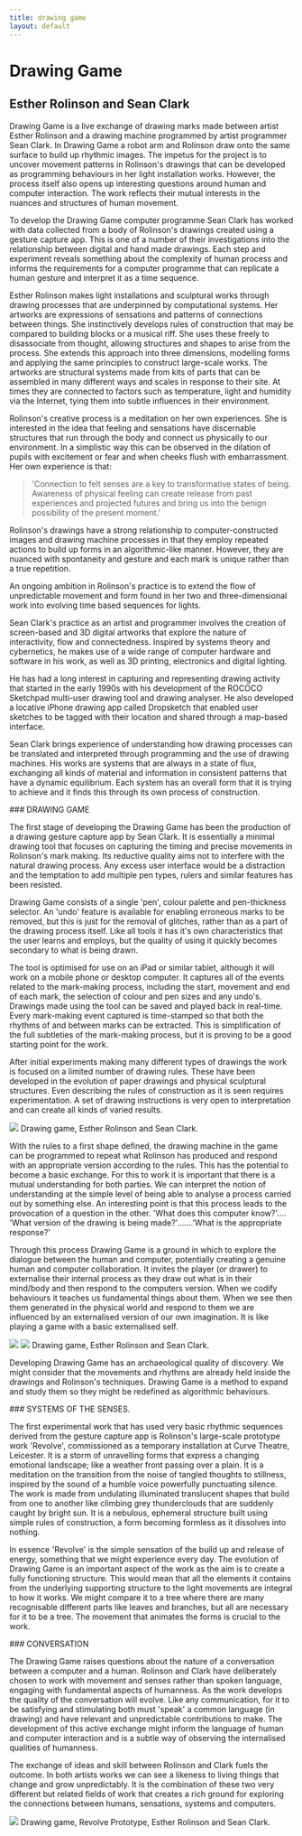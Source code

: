 ```yaml
---
title: drawing game
layout: default
---
```


# Drawing Game
## Esther Rolinson and Sean Clark

Drawing Game is a live exchange of drawing marks made between artist Esther Rolinson and a drawing machine programmed by artist programmer Sean Clark. In Drawing Game a robot arm and Rolinson draw onto the same surface to build up rhythmic images. The impetus for the project is to uncover movement patterns in Rolinson\'s drawings that can be developed as programming behaviours in her light installation works. However, the process itself also opens up interesting questions around human and computer interaction. The work reflects their mutual interests in the nuances and structures of human movement.

To develop the Drawing Game computer programme Sean Clark has worked with data collected from a body of Rolinson's drawings created using a gesture capture app. This is one of a number of their investigations into the relationship between digital and hand made drawings. Each step and experiment reveals something about the complexity of human process and informs the requirements for a computer programme that can replicate a human gesture and interpret it as a time sequence.

Esther Rolinson makes light installations and sculptural works through drawing processes that are underpinned by computational systems. Her artworks are expressions of sensations and patterns of connections between things. She instinctively develops rules of construction that may be compared to building blocks or a musical riff. She uses these freely to disassociate from thought, allowing structures and shapes to arise from the process. She extends this approach into three dimensions, modelling forms and applying the same principles to construct large-scale works. The artworks are structural systems made from kits of parts that can be assembled in many different ways and scales in response to their site. At times they are connected to factors such as temperature, light and humidity via the Internet, tying them into subtle influences in their environment.

Rolinson's creative process is a meditation on her own experiences. She is interested in the idea that feeling and sensations have discernable structures that run through the body and connect us physically to our environment. In a simplistic way this can be observed in the dilation of pupils with excitement or fear and when cheeks flush with embarrassment. Her own experience is that:

> 'Connection to felt senses are a key to transformative states of being. Awareness of physical feeling can create release from past experiences and projected futures and bring us into the benign possibility of the present moment.'

Rolinson's drawings have a strong relationship to computer-constructed images and drawing machine processes in that they employ repeated actions to build up forms in an algorithmic-like manner. However, they are nuanced with spontaneity and gesture and each mark is unique rather than a true repetition.

An ongoing ambition in Rolinson's practice is to extend the flow of unpredictable movement and form found in her two and three-dimensional work into evolving time based sequences for lights.

Sean Clark's practice as an artist and programmer involves the creation of screen-based and 3D digital artworks that explore the nature of interactivity, flow and connectedness. Inspired by systems theory and cybernetics, he makes use of a wide range of computer hardware and software in his work, as well as 3D printing, electronics and digital lighting.

He has had a long interest in capturing and representing drawing activity that started in the early 1990s with his development of the ROCOCO Sketchpad multi-user drawing tool and drawing analyser. He also developed a locative iPhone drawing app called Dropsketch that enabled user sketches to be tagged with their location and shared through a map-based interface.

Sean Clark brings experience of understanding how drawing processes can be translated and interpreted through programming and the use of drawing machines. His works are systems that are always in a state of flux, exchanging all kinds of material and information in consistent patterns that have a dynamic equilibrium. Each system has an overall form that it is trying to achieve and it finds this through its own process of construction.

### DRAWING GAME

The first stage of developing the Drawing Game has been the production of a drawing gesture capture app by Sean Clark. It is essentially a minimal drawing tool that focuses on capturing the timing and precise movements in Rolinson's mark making. Its reductive quality aims not to interfere with the natural drawing process. Any excess user interface would be a distraction and the temptation to add multiple pen types, rulers and similar features has been resisted.

Drawing Game consists of a single 'pen', colour palette and pen-thickness selector. An 'undo' feature is available for enabling erroneous marks to be removed, but this is just for the removal of glitches, rather than as a part of the drawing process itself. Like all tools it has it's own characteristics that the user learns and employs, but the quality of using it quickly becomes secondary to what is being drawn.

The tool is optimised for use on an iPad or similar tablet, although it will work on a mobile phone or desktop computer. It captures all of the events related to the mark-making process, including the start, movement and end of each mark, the selection of colour and pen sizes and any undo's. Drawings made using the tool can be saved and played back in real-time. Every mark-making event captured is time-stamped so that both the rhythms of and between marks can be extracted. This is simplification of the full subtleties of the mark-making process, but it is proving to be a good starting point for the work.

After initial experiments making many different types of drawings the work is focused on a limited number of drawing rules. These have been developed in the evolution of paper drawings and physical sculptural structures. Even describing the rules of construction as it is seen requires experimentation. A set of drawing instructions is very open to interpretation and can create all kinds of varied results.

![](Images/07_DrawingGame/07_DrawingGame_Image1.jpeg)
Drawing game, Esther Rolinson and Sean Clark.

With the rules to a first shape defined, the drawing machine in the game can be programmed to repeat what Rolinson has produced and respond with an appropriate version according to the rules. This has the potential to become a basic exchange. For this to work it is important that there is a mutual understanding for both parties. We can interpret the notion of understanding at the simple level of being able to analyse a process carried out by something else. An interesting point is that this process leads to the provocation of a question in the other. 'What does this computer know?'.... 'What version of the drawing is being made?'.......'What is the appropriate response?'

Through this process Drawing Game is a ground in which to explore the dialogue between the human and computer, potentially creating a genuine human and computer collaboration. It invites the player (or drawer) to externalise their internal process as they draw out what is in their mind/body and then respond to the computers version. When we codify behaviours it teaches us fundamental things about them. When we see then them generated in the physical world and respond to them we are influenced by an externalised version of our own imagination. It is like playing a game with a basic externalised self.

![](Images/07_DrawingGame/07_Drawinggame_Image2.jpeg) 
![](Images/07_DrawingGame/07_Drawinggame_Image3.jpeg)
Drawing game, Esther Rolinson and Sean Clark.

Developing Drawing Game has an archaeological quality of discovery. We might consider that the movements and rhythms are already held inside the drawings and Rolinson's techniques. Drawing Game is a method to expand and study them so they might be redefined as algorithmic behaviours.

### SYSTEMS OF THE SENSES.

The first experimental work that has used very basic rhythmic sequences derived from the gesture capture app is Rolinson's large-scale prototype work 'Revolve', commissioned as a temporary installation at Curve Theatre, Leicester. It is a storm of unravelling forms that express a changing emotional landscape; like a weather front passing over a plain. It is a meditation on the transition from the noise of tangled thoughts to stillness, inspired by the sound of a humble voice powerfully punctuating silence. The work is made from undulating illuminated translucent shapes that build from one to another like climbing grey thunderclouds that are suddenly caught by bright sun. It is a nebulous, ephemeral structure built using simple rules of construction, a form becoming formless as it dissolves into nothing.

In essence 'Revolve' is the simple sensation of the build up and release of energy, something that we might experience every day. The evolution of Drawing Game is an important aspect of the work as the aim is to create a fully functioning structure. This would mean that all the elements it contains from the underlying supporting structure to the light movements are integral to how it works. We might compare it to a tree where there are many recognisable different parts like leaves and branches, but all are necessary for it to be a tree. The movement that animates the forms is crucial to the work.

### CONVERSATION

The Drawing Game raises questions about the nature of a conversation between a computer and a human. Rolinson and Clark have deliberately chosen to work with movement and senses rather than spoken language, engaging with fundamental aspects of humanness. As the work develops the quality of the conversation will evolve. Like any communication, for it to be satisfying and stimulating both must 'speak' a common language (in drawing) and have relevant and unpredictable contributions to make. The development of this active exchange might inform the language of human and computer interaction and is a subtle way of observing the internalised qualities of humanness.

The exchange of ideas and skill between Rolinson and Clark fuels the outcome. In both artists works we can see a likeness to living things that change and grow unpredictably. It is the combination of these two very different but related fields of work that creates a rich ground for exploring the connections between humans, sensations, systems and computers.

![](Images/07_DrawingGame/07_Drawinggame_Image2.jpeg) 
Drawing game, Revolve Prototype, Esther Rolinson and Sean Clark.
